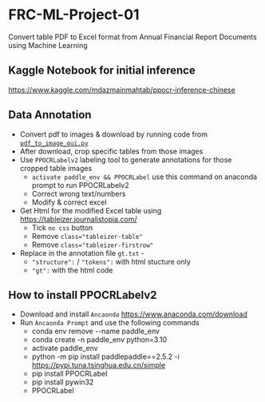 # FRC-ML-Project-01
Convert table PDF to Excel format from Annual Financial Report Documents using Machine Learning

## Kaggle Notebook for initial inference
https://www.kaggle.com/mdazmainmahtab/ppocr-inference-chinese

## Data Annotation
* Convert pdf to images & download by running code from [<code>pdf_to_image_gui.py</code>]([path/to/your/folder/example.py](https://github.com/AzmainO7/FRC-ML-Project-01/blob/main/pdf_to_image_gui.py))
* After download, crop specific tables from those images
* Use <code>PPOCRLabelv2</code> labeling tool to generate annotations for those cropped table images
  * <code>activate paddle_env && PPOCRLabel</code> use this command on anaconda prompt to run PPOCRLabelv2
  * Correct wrong text/numbers
  * Modify & correct excel
* Get Html for the modified Excel table using https://tableizer.journalistopia.com/
  * Tick <code>no css</code> button
  * Remove <code>class="tableizer-table"</code>
  * Remove <code>class="tableizer-firstrow"</code>
* Replace in the annotation file <code>gt.txt</code> -
  * <code>"structure":</code> / <code>"tokens":</code> with html stucture only
  * <code>"gt":</code> with the html code

## How to install PPOCRLabelv2
* Download and install <code>Ancaonda</code> https://www.anaconda.com/download
* Run <code>Ancaonda Prompt</code> and use the following commands
  * conda env remove --name paddle_env
  * conda create -n paddle_env python=3.10
  * activate paddle_env
  * python -m pip install paddlepaddle==2.5.2 -i https://pypi.tuna.tsinghua.edu.cn/simple
  * pip install PPOCRLabel
  * pip install pywin32
  * PPOCRLabel
